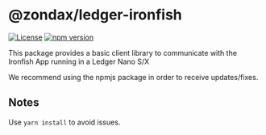 # @zondax/ledger-ironfish

[![License](https://img.shields.io/badge/License-Apache%202.0-blue.svg)](https://opensource.org/licenses/Apache-2.0)
[![npm version](https://badge.fury.io/js/%40zondax%2Fledger-ironfish.svg)](https://badge.fury.io/js/%40zondax%2Fledger-ironfish)

This package provides a basic client library to communicate with the Ironfish App running in a Ledger Nano S/X

We recommend using the npmjs package in order to receive updates/fixes.

## Notes

Use `yarn install` to avoid issues.
